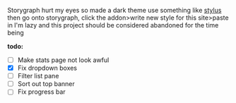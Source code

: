 Storygraph hurt my eyes so made a dark theme use something like [stylus](https://github.com/openstyles/stylus) then go onto storygraph, click the addon>write new style for this site>paste in
I'm lazy and this project should be considered abandoned for the time being 

**todo:**
* [ ] Make stats page not look awful
* [X] Fix dropdown boxes
* [ ] Filter list pane
* [ ] Sort out top banner
* [ ] Fix progress bar